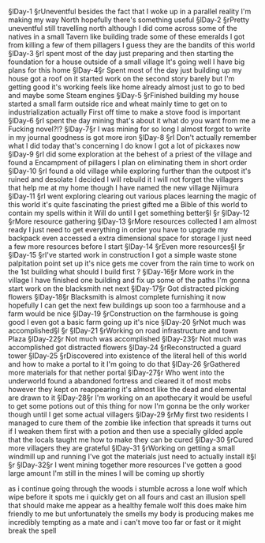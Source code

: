 §lDay-1
§rUneventful besides the fact that I woke up in a parallel reality I'm making my way North hopefully there's something useful
§lDay-2
§rPretty uneventful still travelling north although I did come across some of the natives in a small Tavern like building trade some of these emeralds I got from killing a few of them pillagers I guess they are the bandits of this world 
§lDay-3
§rI spent most of the day just preparing and then starting the foundation for a house outside of a small village It's going well I have big plans for this home 
§lDay-4§r
Spent most of the day just building up my house got a roof on it started work on the second story barely but I'm getting good it's working feels like home already almost just to go to bed and maybe some Steam engines 
§lDay-5
§rFinished building my house started a small farm outside rice and wheat mainly time to get on to industrialization actually First off time to make a stove food is important 
§lDay-6
§rI spent the day mining that's about it what do you want from me a Fucking novel?!?
§lDay-7§r
I was mining for so long I almost forgot to write in my journal goodness is got more iron 
§lDay-8
§rI Don't actually remember what I did today that's concerning I do know I got a lot of pickaxes now 
§lDay-9
§rI did some exploration at the behest of a priest of the village and found a Encampment of pillagers I plan on eliminating them in short order 
§lDay-10
§rI found a old village while exploring further than the outpost it's ruined and desolate I decided I will rebuild it I will not forget the villagers that help me at my home though I have named the new village  Nijimura
§lDay-11
§rI went exploring clearing out various places learning the magic of this world it's quite fascinating the priest gifted me a Bible of this world to contain my spells within it Will do until I get something better§l §r
§lDay-12
§rMore resource gathering 
§lDay-13
§rMore resources collected I am almost ready I just need to get everything in order you have to upgrade my backpack even accessed a extra dimensional space for storage I just need a few more resources before I start 
§lDay-14
§rEven more resources§l §r
§lDay-15
§rI've started work in construction I got a simple waste stone palpitation point set up it's nice gets me cover from the rain time to work on the 1st building what should I build first ?
§lDay-16§r
More work in the village I have finished one building and fix up some of the paths I'm gonna start work on the blacksmith net next 
§lDay-17§r
Got distracted picking flowers 
§lDay-18§r
Blacksmith is almost complete furnishing it now hopefully I can get the next few buildings up soon too a farmhouse and a farm would be nice 
§lDay-19
§rConstruction on the farmhouse is going good I even got a basic farm going up it's nice 
§lDay-20
§rNot much was accomplished§l §r
§lDay-21
§rWorking on road infrastructure and town Plaza 
§lDay-22§r
Not much was accomplished 
§lDay-23§r
Not much was accomplished got distracted flowers 
§lDay-24
§rReconstructed a guard tower 
§lDay-25
§rDiscovered into existence of the literal hell of this world and how to make a portal to it I'm going to do that 
§lDay-26
§rGathered more materials for that nether portal 
§lDay-27§r
Who went into the underworld found a abandoned fortress and cleared it of most mobs however they kept on reappearing it's almost like the dead and elemental are drawn to it 
§lDay-28§r
I'm working on an apothecary it would be useful to get some potions out of this thing for now I'm gonna be the only worker though until I get some actual villagers 
§lDay-29
§rMy first two residents I managed to cure them of the zombie like infection that spreads it turns out if I weaken them first with a potion and then use a specially gilded apple that the locals taught me how to make they can be cured 
§lDay-30
§rCured more villagers they are grateful 
§lDay-31
§rWorking on getting a small windmill up and running I've got the materials just need to actually install it§l §r
§lDay-32§r
I went mining together more resources I've gotten a good large amount I'm still in the mines I will be coming up shortly 


as i continue going through the woods i stumble across a lone wolf which wipe before it spots me i quickly get on all fours and cast an illusion spell that should make me appear as a healthy female wolf this does make him friendly to me but unfortunately the smells my body is producing makes me incredibly tempting as a mate and i can't move too far or fast or it might break the spell 